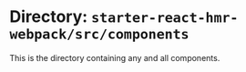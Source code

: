 # Directory: `starter-react-hmr-webpack/src/components`
This is the directory containing any and all components.

